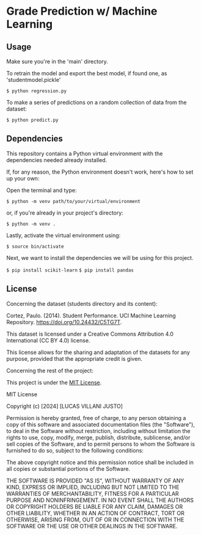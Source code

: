 
# Grade Prediction w/ Machine Learning

## Usage

Make sure you're in the 'main' directory.

To retrain the model and export the best model, if found one, as 'studentmodel.pickle'

`$ python regression.py`

To make a series of predictions on a random collection of data from the dataset:

`$ python predict.py`

## Dependencies
This repository contains a Python virtual environment with the dependencies needed already installed.

If, for any reason, the Python environment doesn't work, here's how to set up your own:

Open the terminal and type:

`$ python -m venv path/to/your/virtual/environment`

or, if you're already in your project's directory:

`$ python -m venv .`

Lastly, activate the virtual environment using:

`$ source bin/activate`

Next, we want to install the dependencies we will be using for this project.

`$ pip install scikit-learn`
`$ pip install pandas`

## License
Concerning the dataset (students directory and its content):

Cortez, Paulo. (2014). Student Performance. UCI Machine Learning Repository. https://doi.org/10.24432/C5TG7T.

This dataset is licensed under a Creative Commons Attribution 4.0 International (CC BY 4.0) license.

This license allows for the sharing and adaptation of the datasets for any purpose, provided that the appropriate credit is given.

Concerning the rest of the project:

This project is under the [MIT License](https://opensource.org/licenses/MIT).

MIT License

Copyright (c) [2024] [LUCAS VILLANI JUSTO]

Permission is hereby granted, free of charge, to any person obtaining a copy
of this software and associated documentation files (the "Software"), to deal
in the Software without restriction, including without limitation the rights
to use, copy, modify, merge, publish, distribute, sublicense, and/or sell
copies of the Software, and to permit persons to whom the Software is
furnished to do so, subject to the following conditions:

The above copyright notice and this permission notice shall be included in all
copies or substantial portions of the Software.

THE SOFTWARE IS PROVIDED "AS IS", WITHOUT WARRANTY OF ANY KIND, EXPRESS OR
IMPLIED, INCLUDING BUT NOT LIMITED TO THE WARRANTIES OF MERCHANTABILITY,
FITNESS FOR A PARTICULAR PURPOSE AND NONINFRINGEMENT. IN NO EVENT SHALL THE
AUTHORS OR COPYRIGHT HOLDERS BE LIABLE FOR ANY CLAIM, DAMAGES OR OTHER
LIABILITY, WHETHER IN AN ACTION OF CONTRACT, TORT OR OTHERWISE, ARISING FROM,
OUT OF OR IN CONNECTION WITH THE SOFTWARE OR THE USE OR OTHER DEALINGS IN THE
SOFTWARE.
